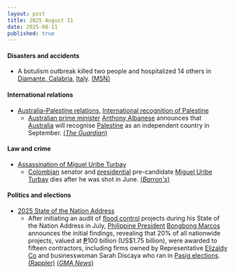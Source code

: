 ```yaml
---
layout: post
title: 2025 August 11
date: 2025-08-11
published: true
---
```



#### Disasters and accidents

* A botulism outbreak killed two people and hospitalized 14 others in [Diamante, Calabria](https://en.wikipedia.org/wiki/Diamante%2C_Calabria "Diamante, Calabria"), [Italy](https://en.wikipedia.org/wiki/Italy "Italy"). [(MSN)](https://www.msn.com/en-gb/health/other/2-dead-14-hospitalized-in-botulism-outbreak-in-italy/ss-AA1nXMB2?ocid=msedgntp&pc=U531&cvid=689a09c62c39427aa69643066b1eebd1&ei=17#image=1)

#### International relations

* [Australia–Palestine relations](https://en.wikipedia.org/wiki/Australia%E2%80%93Palestine_relations "Australia–Palestine relations"), [International recognition of Palestine](https://en.wikipedia.org/wiki/International_recognition_of_Palestine "International recognition of Palestine")
  * [Australian prime minister](https://en.wikipedia.org/wiki/Prime_Minister_of_Australia "Prime Minister of Australia") [Anthony Albanese](https://en.wikipedia.org/wiki/Anthony_Albanese "Anthony Albanese") announces that [Australia](https://en.wikipedia.org/wiki/Australia "Australia") will recognise [Palestine](https://en.wikipedia.org/wiki/Palestine "Palestine") as an independent country in September. [(*The Guardian*)](https://www.theguardian.com/australia-news/live/2025/aug/11/news-live-netanyahu-shameful-palestine-state-anthony-albanese-penny-wong-meteor-victoria-marles-papua-new-guinea-ntwnfb?CMP=share_btn_url&page=with%3Ablock-68995ecb8f08f4cafb5ad23f#block-68995ecb8f08f4cafb5ad23f)

#### Law and crime

* [Assassination of Miguel Uribe Turbay](https://en.wikipedia.org/wiki/Assassination_of_Miguel_Uribe_Turbay "Assassination of Miguel Uribe Turbay")
  * [Colombian](https://en.wikipedia.org/wiki/Colombia "Colombia") senator and [presidential](https://en.wikipedia.org/wiki/President_of_Colombia "President of Colombia") pre-candidate [Miguel Uribe Turbay](https://en.wikipedia.org/wiki/Miguel_Uribe_Turbay "Miguel Uribe Turbay") dies after he was shot in June. [(*Barron's*)](https://www.barrons.com/news/colombia-presidential-hopeful-dies-after-being-shot-in-june-wife-9376d4a4)

#### Politics and elections

* [2025 State of the Nation Address](https://en.wikipedia.org/wiki/2025_State_of_the_Nation_Address_%28Philippines%29 "2025 State of the Nation Address (Philippines)")
  * After initiating an audit of [flood control](https://en.wikipedia.org/wiki/Flood_control "Flood control") projects during his State of the Nation Address in July, [Philippine President](https://en.wikipedia.org/wiki/Philippine_President "Philippine President") [Bongbong Marcos](https://en.wikipedia.org/wiki/Bongbong_Marcos "Bongbong Marcos") announces the initial findings, revealing that 20% of all nationwide projects, valued at [₱](https://en.wikipedia.org/wiki/Philippine_pesos "Philippine pesos")100 billion (US$1.75 billion), were awarded to fifteen contractors, including firms owned by Representative [Elizaldy Co](https://en.wikipedia.org/wiki/Elizaldy_Co "Elizaldy Co") and businesswoman Sarah Discaya who ran in [Pasig elections](https://en.wikipedia.org/wiki/2025_Pasig_local_elections "2025 Pasig local elections"). [(Rappler)](https://www.rappler.com/philippines/list-top-contractors-flood-control-projects-marcos-administration/) [(*GMA News*)](https://www.gmanetwork.com/news/topstories/nation/955471/list-15-contractors-with-most-flood-control-projects/story/)
